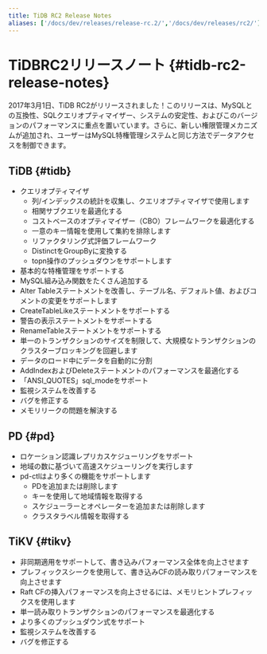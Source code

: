 ```yaml
---
title: TiDB RC2 Release Notes
aliases: ['/docs/dev/releases/release-rc.2/','/docs/dev/releases/rc2/']
---
```


# TiDBRC2リリースノート {#tidb-rc2-release-notes}

2017年3月1日、TiDB RC2がリリースされました！このリリースは、MySQLとの互換性、SQLクエリオプティマイザー、システムの安定性、およびこのバージョンのパフォーマンスに重点を置いています。さらに、新しい権限管理メカニズムが追加され、ユーザーはMySQL特権管理システムと同じ方法でデータアクセスを制御できます。

## TiDB {#tidb}

-   クエリオプティマイザ
    -   列/インデックスの統計を収集し、クエリオプティマイザで使用します
    -   相関サブクエリを最適化する
    -   コストベースのオプティマイザー（CBO）フレームワークを最適化する
    -   一意のキー情報を使用して集約を排除します
    -   リファクタリング式評価フレームワーク
    -   DistinctをGroupByに変換する
    -   topn操作のプッシュダウンをサポートします
-   基本的な特権管理をサポートする
-   MySQL組み込み関数をたくさん追加する
-   Alter Tableステートメントを改善し、テーブル名、デフォルト値、およびコメントの変更をサポートします
-   CreateTableLikeステートメントをサポートする
-   警告の表示ステートメントをサポートする
-   RenameTableステートメントをサポートする
-   単一のトランザクションのサイズを制限して、大規模なトランザクションのクラスターブロッキングを回避します
-   データのロード中にデータを自動的に分割
-   AddIndexおよびDeleteステートメントのパフォーマンスを最適化する
-   「ANSI_QUOTES」sql_modeをサポート
-   監視システムを改善する
-   バグを修正する
-   メモリリークの問題を解決する

## PD {#pd}

-   ロケーション認識レプリカスケジューリングをサポート
-   地域の数に基づいて高速スケジューリングを実行します
-   pd-ctlはより多くの機能をサポートします
    -   PDを追加または削除します
    -   キーを使用して地域情報を取得する
    -   スケジューラーとオペレーターを追加または削除します
    -   クラスタラベル情報を取得する

## TiKV {#tikv}

-   非同期適用をサポートして、書き込みパフォーマンス全体を向上させます
-   プレフィックスシークを使用して、書き込みCFの読み取りパフォーマンスを向上させます
-   Raft CFの挿入パフォーマンスを向上させるには、メモリヒントプレフィックスを使用します
-   単一読み取りトランザクションのパフォーマンスを最適化する
-   より多くのプッシュダウン式をサポート
-   監視システムを改善する
-   バグを修正する
